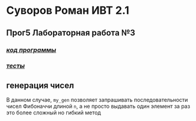 # Суворов Роман ИВТ 2.1

## Прог5 Лабораторная работа №3

### _[код программы](code/main.py)_
### _[тесты](code/test.py)_
## генерация чисел
В данном случае, `my_gen` позволяет запрашивать последовательности чисел Фибоначчи длиной `n`, а не просто выдавать один элемент за раз это более сложный но гибкий метод
